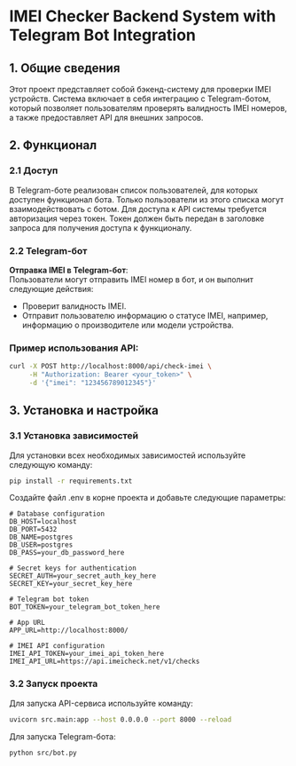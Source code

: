 # IMEI Checker Backend System with Telegram Bot Integration

## 1. Общие сведения

Этот проект представляет собой бэкенд-систему для проверки IMEI устройств. Система включает в себя интеграцию с Telegram-ботом, который позволяет пользователям проверять валидность IMEI номеров, а также предоставляет API для внешних запросов.

## 2. Функционал

### 2.1 Доступ
В Telegram-боте реализован список пользователей, для которых доступен функционал бота. Только пользователи из этого списка могут взаимодействовать с ботом.
Для доступа к API системы требуется авторизация через токен. Токен должен быть передан в заголовке запроса для получения доступа к функционалу.

### 2.2 Telegram-бот

**Отправка IMEI в Telegram-бот**:  
Пользователи могут отправить IMEI номер в бот, и он выполнит следующие действия:

- Проверит валидность IMEI.
- Отправит пользователю информацию о статусе IMEI, например, информацию о производителе или модели устройства.

### Пример использования API:

```bash
curl -X POST http://localhost:8000/api/check-imei \
     -H "Authorization: Bearer <your_token>" \
     -d '{"imei": "123456789012345"}'
```

## 3. Установка и настройка

### 3.1 Установка зависимостей

Для установки всех необходимых зависимостей используйте следующую команду:

```bash
pip install -r requirements.txt
```

Создайте файл .env в корне проекта и добавьте следующие параметры:
```
# Database configuration
DB_HOST=localhost
DB_PORT=5432
DB_NAME=postgres
DB_USER=postgres
DB_PASS=your_db_password_here

# Secret keys for authentication
SECRET_AUTH=your_secret_auth_key_here
SECRET_KEY=your_secret_key_here

# Telegram bot token
BOT_TOKEN=your_telegram_bot_token_here

# App URL
APP_URL=http://localhost:8000/

# IMEI API configuration
IMEI_API_TOKEN=your_imei_api_token_here
IMEI_API_URL=https://api.imeicheck.net/v1/checks
```

### 3.2 Запуск проекта
Для запуска API-сервиса используйте команду:

```bash
uvicorn src.main:app --host 0.0.0.0 --port 8000 --reload
```

Для запуска Telegram-бота:

```bash
python src/bot.py
```
